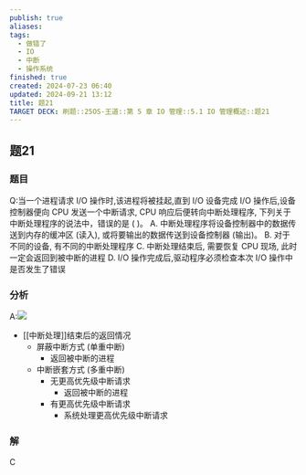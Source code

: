 ```yaml
---
publish: true
aliases: 
tags:
  - 做错了
  - IO
  - 中断
  - 操作系统
finished: true
created: 2024-07-23 06:40
updated: 2024-09-21 13:12
title: 题21
TARGET DECK: 刷题::25OS-王道::第 5 章 IO 管理::5.1 IO 管理概述::题21
---
```


## 题21
### 题目
Q:当一个进程请求 $\mathrm{I}/\mathrm{O}$ 操作时,该进程将被挂起,直到 $\mathrm{I}/\mathrm{O}$ 设备完成 $\mathrm{I}/\mathrm{O}$ 操作后,设备控制器便向 CPU 发送一个中断请求, CPU 响应后便转向中断处理程序, 下列关于中断处理程序的说法中，错误的是 ( )。
A. 中断处理程序将设备控制器中的数据传送到内存的缓冲区 (读入), 或将要输出的数据传送到设备控制器 (输出)。
B. 对于不同的设备, 有不同的中断处理程序
C. 中断处理结束后, 需要恢复 CPU 现场, 此时一定会返回到被中断的进程
D. $\mathrm{I}/\mathrm{O}$ 操作完成后,驱动程序必须检查本次 $\mathrm{I}/\mathrm{O}$ 操作中是否发生了错误
### 分析
A:![](https://img.hwenyi.live/202408042030159.webp)
- [[中断处理]]结束后的返回情况
  - 屏蔽中断方式 (单重中断)
    - 返回被中断的进程
  - 中断嵌套方式 (多重中断)
    - 无更高优先级中断请求
      - 返回被中断的进程
    - 有更高优先级中断请求
      - 系统处理更高优先级中断请求
### 解
C
